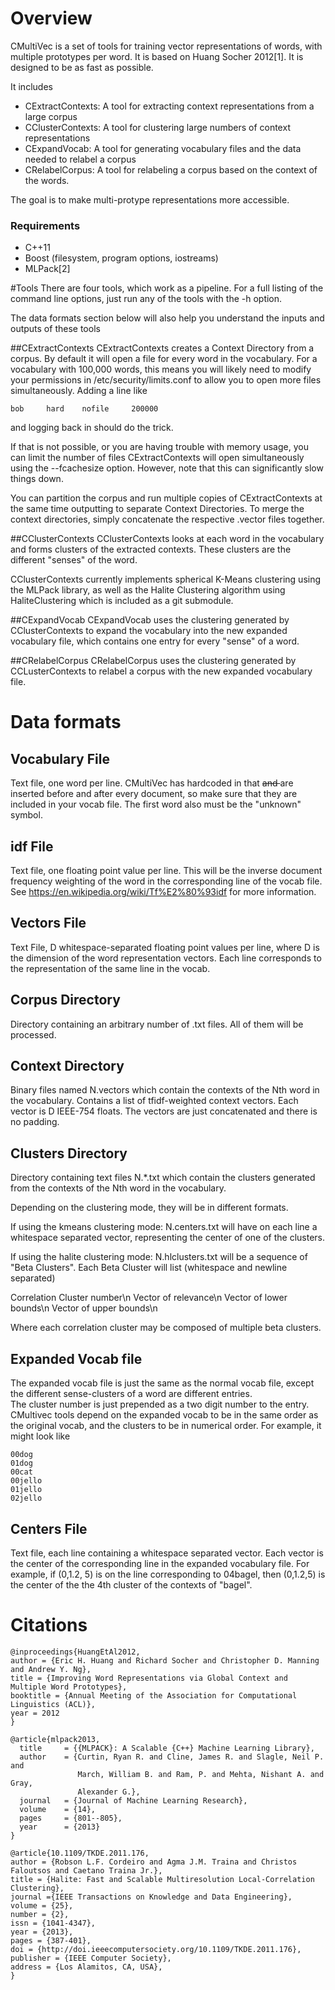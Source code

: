 # Overview
CMultiVec is a set of tools for training vector representations of 
words, with multiple prototypes per word.  It is based on Huang Socher 
2012[1].  It is designed to be as fast as possible.

It includes

* CExtractContexts: A tool for extracting context representations from a large corpus 
* CClusterContexts: A tool for clustering large numbers of context representations
* CExpandVocab: A tool for generating vocabulary files and the data needed to relabel a corpus
* CRelabelCorpus: A tool for relabeling a corpus based on the context of the words.

The goal is to make multi-protype representations more accessible.

### Requirements
* C++11
* Boost (filesystem, program options, iostreams)
* MLPack[2]

#Tools
There are four tools, which work as a pipeline.  For a full listing of 
the command line options, just run any of the tools with the -h option.

The data formats section below will also help you understand the inputs 
and outputs of these tools

##CExtractContexts
CExtractContexts creates a Context Directory from a corpus.  By default 
it will open a file for every word in the vocabulary. For a vocabulary 
with 100,000 words, this means you will likely need to modify your 
permissions in /etc/security/limits.conf to allow you to open more files 
simultaneously. Adding a line like

    bob     hard    nofile     200000

and logging back in should do the trick.

If that is not possible, or you are having trouble with memory usage, 
you can limit the number of files CExtractContexts will open 
simultaneously using the --fcachesize option.  However, note that this 
can significantly slow things down.

You can partition the corpus and run multiple copies of CExtractContexts 
at the same time outputting to separate Context Directories.  To merge 
the context directories, simply concatenate the respective .vector files 
together.


##CClusterContexts
CClusterContexts looks at each word in the vocabulary and forms clusters 
of the extracted contexts.  These clusters are the different "senses" of 
the word.

CClusterContexts currently implements spherical K-Means clustering using 
the MLPack library, as well as the Halite Clustering algorithm using 
HaliteClustering which is included as a git submodule.

##CExpandVocab
CExpandVocab uses the clustering generated by CClusterContexts to expand 
the vocabulary into the new expanded vocabulary file, which contains one 
entry for every "sense" of a word.

##CRelabelCorpus
CRelabelCorpus uses the clustering generated by CCLusterContexts to 
relabel a corpus with the new expanded vocabulary file.

# Data formats

## Vocabulary File
Text file, one word per line.  CMultiVec has hardcoded in that <s> and 
</s> are inserted before and after every document, so make sure that 
they are included in your vocab file.  The first word also must be the
"unknown" symbol.

## idf File
Text file, one floating point value per line.  This will be the inverse 
document frequency weighting of the word in the corresponding line of 
the vocab file.  See https://en.wikipedia.org/wiki/Tf%E2%80%93idf for 
more information.

## Vectors File
Text File, D whitespace-separated floating point values per line, where 
D is the dimension of the word representation vectors.  Each line 
corresponds to the representation of the same line in the vocab.

## Corpus Directory
Directory containing an arbitrary number of .txt files.  All of them 
will be processed.

## Context Directory
Binary files named N.vectors which contain the contexts of the Nth word in 
the vocabulary. Contains a list of tfidf-weighted context vectors.  Each 
vector is D IEEE-754 floats. The vectors are just concatenated and there 
is no padding.

## Clusters Directory
Directory containing text files N.*.txt which contain the clusters 
generated from the contexts of the Nth word in the vocabulary.  

Depending on the clustering mode, they will be in different formats.

If using the kmeans clustering mode: N.centers.txt will have on each 
line a whitespace separated vector, representing the center of one of 
the clusters.

If using the halite clustering mode: N.hlclusters.txt will be a sequence 
of "Beta Clusters". Each Beta Cluster will list (whitespace and newline 
separated)

  Correlation Cluster number\n
  Vector of relevance\n
  Vector of lower bounds\n
  Vector of upper bounds\n

Where each correlation cluster may be composed of multiple beta clusters.

## Expanded Vocab file

The expanded vocab file is just the same as the normal vocab file, 
except the different sense-clusters of a word are different entries.  
The cluster number is just prepended as a two digit number to the entry.  
CMultivec tools depend on the expanded vocab to be in the same order as 
the original vocab, and the clusters to be in numerical order.  For 
example, it might look like

````
00dog
01dog
00cat
00jello
01jello
02jello
````

## Centers File
Text file, each line containing a whitespace separated vector.  Each 
vector is the center of the corresponding line in the expanded 
vocabulary file.  For example, if (0,1.2, 5) is on the line 
corresponding to 04bagel, then (0,1.2,5) is the center of the the 4th 
cluster of the contexts of "bagel".

# Citations
````
@inproceedings{HuangEtAl2012,
author = {Eric H. Huang and Richard Socher and Christopher D. Manning and Andrew Y. Ng},
title = {Improving Word Representations via Global Context and Multiple Word Prototypes},
booktitle = {Annual Meeting of the Association for Computational Linguistics (ACL)},
year = 2012
}

@article{mlpack2013,
  title     = {{MLPACK}: A Scalable {C++} Machine Learning Library},
  author    = {Curtin, Ryan R. and Cline, James R. and Slagle, Neil P. and
               March, William B. and Ram, P. and Mehta, Nishant A. and Gray,
               Alexander G.},
  journal   = {Journal of Machine Learning Research},
  volume    = {14},
  pages     = {801--805},
  year      = {2013}
}

@article{10.1109/TKDE.2011.176,
author = {Robson L.F. Cordeiro and Agma J.M. Traina and Christos Faloutsos and Caetano Traina Jr.},
title = {Halite: Fast and Scalable Multiresolution Local-Correlation Clustering},
journal ={IEEE Transactions on Knowledge and Data Engineering},
volume = {25},
number = {2},
issn = {1041-4347},
year = {2013},
pages = {387-401},
doi = {http://doi.ieeecomputersociety.org/10.1109/TKDE.2011.176},
publisher = {IEEE Computer Society},
address = {Los Alamitos, CA, USA},
}

```` 

